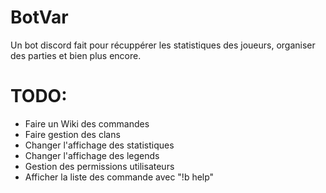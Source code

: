 # BotVar
 Un bot discord fait pour récuppérer les statistiques des joueurs, organiser des parties et bien plus encore.
# TODO:
- Faire un Wiki des commandes
- Faire gestion des clans
- Changer l'affichage des statistiques
- Changer l'affichage des legends
- Gestion des permissions utilisateurs
- Afficher la liste des commande avec "!b help"